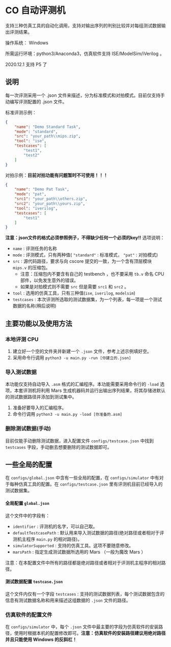 # CO 自动评测机

支持三种仿真工具的自动化调用，支持对输出序列的判别比较并对每组测试数据输出评测结果。

操作系统： Windows

所需运行环境：python3/Anaconda3，仿真软件支持 ISE/ModelSim/iVerilog 。

2020.12.1 支持 P5 了

## 说明

每一次评测采用一个 .json 文件来描述，分为标准模式和对拍模式。目前仅支持手动编写评测配置的 .json 文件。

标准评测示例：
```json
{
    "name": "Demo Standard Task",
    "mode": "standard", 
    "src": "your_path\\mips.zip",
    "tool": "ise",
    "testcases": [
        "test1",
        "test2"
    ]
}
```
对拍示例：**目前对拍功能有问题暂时不可使用！！！** 
```json
{
    "name": "Demo Pat Task",
    "mode": "pat", 
    "src1": "your_path\\others.zip",
    "src2": "your_path\\yours.zip",
    "tool": "iverilog",
    "testcases": [
        "test1"
    ]
}
```
**注意：json文件的格式必须参照例子，不得缺少任何一个必须的key!!**
选项说明：
- `name` : 评测任务的名称
- `mode` : 评测模式，只有两种值( `"standard"` : 标准模式， `"pat"` : 对拍模式)
- `src`  : 源代码路径，要求与向 cscore 提交的一致，为一个含有顶层模块 `mips.v` 的压缩包。
  - 注意：压缩包内不要含有自己的 testbench ，也不要采用 `tb.v` 命名 CPU 部件，以免发生意外的错误。
  - 如果是对拍模式则不需要 `src` 但是需要 `src1` 和 `src2` 。
- `tool` : 选用的仿真工具，只有三种值(`ise`, `iverilog`, `modelsim`)
- `testcases` : 本次评测所选取的测试数据集，为一个列表，每一项是一个测试数据的名称(稍后说明)

## 主要功能以及使用方法

### 本地评测 CPU

1. 建立好一个空的文件夹并新建一个 `.json` 文件，参考上述示例填好空。
2. 采用命令行调用 `python3 -u main.py -run [你建立的.json]`

### 导入测试数据

本功能仅支持自动导入 `.asm` 格式的汇编程序。本功能需要采用命令行的 `-load` 选项，本套评测机将利用 Mars 生成机器码并运行出输出序列结果，将其存储进默认的测试数据路径并添加到测试集中。

1. 准备好要导入的汇编程序。
2. 命令行调用 `python3 -u main.py -load [你准备的.asm]`

### 删除测试数据(手动)

目前仅能手动删除测试数据，进入配置文件 `configs/testcase.json` 中找到 `testcases` 字段，手动删去想要删除的测试数据即可。


## 一些全局的配置
在 `configs/global.json` 中含有一些全局的配置，在 `configs/simulator` 中有对于每种仿真工具的配置。在 `configs/testcase.json` 里有评测机目前已经导入的测试数据集。

#### 全局配置 `global.json`

这个文件中的字段有：
- `identifier` : 评测机的名字，可以自己取。
- `defaultTestcasePath` : 默认用来导入测试数据的路径(绝对路径或者相对于评测机主程序 `main.py` 的相对路径)。
- `simulatorSupported` : 支持的仿真工具。这项不要随意修改。
- `marsPath` : 指定生成测试数据所选用的 Mars （一般为魔改 Mars ）

注意：在本配置文件中所有的路径都是绝对路径或者相对于评测机主程序的相对路径。

#### 测试数据配置 `testcase.json`

这个文件内仅有一个字段 `testcases` : 支持的测试数据列表，每个测试数据包含的信息有测试数据名称和用来描述这组数据的 `.json` 文件的路径。

### 仿真软件的配置文件

在 `configs/simulator` 中，每个 `.json` 文件中最主要的字段为仿真软件的安装路径，使用时根据本机的配置修改即可。**注意：仿真软件的安装路径建议用绝对路径并且只能使用 Windows 的反斜杠！**

